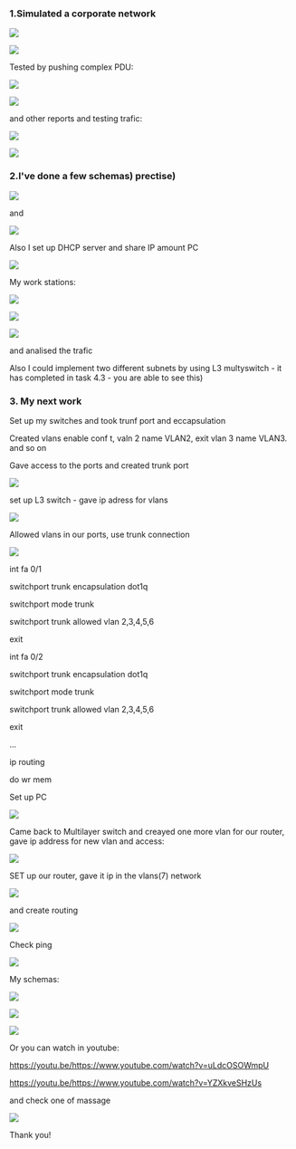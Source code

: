 <h3>1.Simulated a corporate network  </h3>

![](https://github.com/Khrystyna1983/DevOps_online_Lviv_2021Q2/raw/master/m4/Task4.2/Scrin/1.2.jpg)

![](https://github.com/Khrystyna1983/DevOps_online_Lviv_2021Q2/raw/master/m4/Task4.2/1.gif)

<p>Tested by pushing complex PDU:</p>

![](https://github.com/Khrystyna1983/DevOps_online_Lviv_2021Q2/raw/master/m4/Task4.2/1Complexpdu.gif)

![](https://github.com/Khrystyna1983/DevOps_online_Lviv_2021Q2/raw/master/m4/Task4.2/1.4ComplexPDU.jpg)

<p>and other reports and testing trafic:</p>

![](https://github.com/Khrystyna1983/DevOps_online_Lviv_2021Q2/raw/master/m4/Task4.2/1.1.jpg)

![](https://github.com/Khrystyna1983/DevOps_online_Lviv_2021Q2/raw/master/m4/Task4.2/1.3.jpg)

<h3>2.I've done a few schemas) prectise)</h3>

![](https://github.com/Khrystyna1983/DevOps_online_Lviv_2021Q2/raw/master/m4/Task4.2/Scrin/2.2schema.jpg)

<p>and</p>

![](https://github.com/Khrystyna1983/DevOps_online_Lviv_2021Q2/raw/master/m4/Task4.2/2.2anothertype.jpg)

<p>Also I set up DHCP server and share IP  amount PC</p>

![](https://github.com/Khrystyna1983/DevOps_online_Lviv_2021Q2/raw/master/m4/Task4.2/Scrin/2.1DHSP.jpg)

<p>My work stations:</p>

![](https://github.com/Khrystyna1983/DevOps_online_Lviv_2021Q2/raw/master/m4/Task4.2/2.1.gif)

![](https://github.com/Khrystyna1983/DevOps_online_Lviv_2021Q2/raw/master/m4/Task4.2/2.2.gif)

![](https://github.com/Khrystyna1983/DevOps_online_Lviv_2021Q2/raw/master/m4/Task4.2/2.2anothertype.jpg)

<p>and analised the trafic</p>

<p>Also I could implement two different subnets by using L3 multyswitch -  it has completed in task 4.3 - you are able to see this)</p>

<h3>3. My next work</h3>

<p>Set up my switches and took trunf port and eccapsulation</p>
<p>Created vlans enable
conf t,
valn 2
name VLAN2,
exit
vlan 3
name VLAN3. and so on
</p>
<p>Gave access to the ports and created trunk port</p>

![](https://github.com/Khrystyna1983/DevOps_online_Lviv_2021Q2/raw/master/m4/Task4.2/scrinnew/1switch1.jpg)

<p>set up L3 switch - gave ip adress for vlans</p>

![](https://github.com/Khrystyna1983/DevOps_online_Lviv_2021Q2/raw/master/m4/Task4.2/scrinnew/2mainsw.jpg)

<p>Allowed vlans in our ports, use trunk connection</p>

![](https://github.com/Khrystyna1983/DevOps_online_Lviv_2021Q2/raw/master/m4/Task4.2/scrinnew/2.2main%sw.jpg)

<p>int fa 0/1</p></p></p>
<p>switchport trunk encapsulation dot1q</p></p>
<p>switchport mode trunk</p>
<p>switchport trunk allowed vlan 2,3,4,5,6</p>
<p>exit</p>
<p>int fa 0/2</p>
<p>switchport trunk encapsulation dot1q</p>
<p>switchport mode trunk</p>
<p>switchport trunk allowed vlan 2,3,4,5,6</p>
<p>exit
 <p>...</p>
 <p>ip routing</p>
 <p>do wr mem</p>

<p>Set up PC</p>

![](https://github.com/Khrystyna1983/DevOps_online_Lviv_2021Q2/raw/master/m4/Task4.2/scrinnew/3.jpg)

<p>Came back to Multilayer switch and creayed one more vlan for our router, gave ip address for new vlan and access:</p>

![](https://github.com/Khrystyna1983/DevOps_online_Lviv_2021Q2/raw/master/m4/Task4.2/scrinnew/4swtorout.jpg)


<p>SET up our router, gave it ip in the vlans(7) network</p>

![](https://github.com/Khrystyna1983/DevOps_online_Lviv_2021Q2/raw/master/m4/Task4.2/scrinnew/5router.jpg)

<p>and create routing</p>

![](https://github.com/Khrystyna1983/DevOps_online_Lviv_2021Q2/raw/master/m4/Task4.2/scrinnew/6routing.jpg)

<p>Check ping</p>

![](https://github.com/Khrystyna1983/DevOps_online_Lviv_2021Q2/raw/master/m4/Task4.2/scrinnew/1last.jpg)

<p>My schemas:</p>
 
![](https://github.com/Khrystyna1983/DevOps_online_Lviv_2021Q2/raw/master/m4/Task4.2/4.2last.gif)

![](https://github.com/Khrystyna1983/DevOps_online_Lviv_2021Q2/raw/master/m4/Task4.2/4.2.3.1.gif)

![](https://github.com/Khrystyna1983/DevOps_online_Lviv_2021Q2/raw/master/m4/Task4.2/4.2.3.2.gif)

<p>Or you can watch in youtube:</p>

https://youtu.be/https://www.youtube.com/watch?v=uLdcOSOWmpU

https://youtu.be/https://www.youtube.com/watch?v=YZXkveSHzUs

<p>and check one of massage</p>

![](https://github.com/Khrystyna1983/DevOps_online_Lviv_2021Q2/raw/master/m4/Task4.2/scrinnew/lastlartcheck.jpg)

<p>Thank you!</p>


